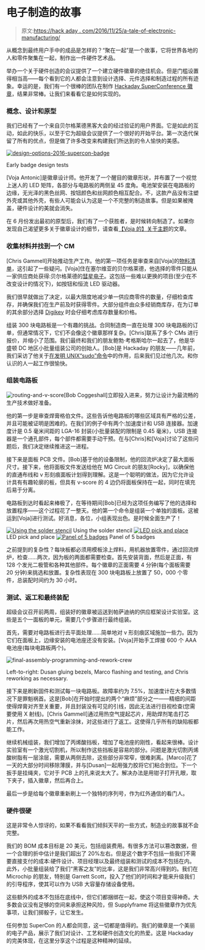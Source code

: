# 电子制造的故事

> 原文:[https://hack aday . com/2016/11/25/a-tale-of-electronic-manufacturing/](https://hackaday.com/2016/11/25/a-tale-of-electronic-manufacturing/)

从概念到最终用户手中的成品是怎样的？“聚在一起”是一个故事，它将世界各地的人和零件聚集在一起，制作出一件硬件艺术品。

举办一个关于硬件创造的会议提供了一个建立硬件徽章的绝佳机会。但是门槛设置得相当高——每个看到它的人都会注意到设计选择、元件选择和制造过程的所有迹象。幸运的是，我们有一个很棒的团队在制作 [Hackaday SuperConference 徽章](https://hackaday.io/project/16401-supercon-ii-badge)，结果非常棒。让我们来看看它是如何实现的。

### 概念、设计和原型

我们已经有了一个来自贝尔格莱德黑客大会的经过验证的用户界面。它是如此的互动，如此的快乐，以至于它为超级会议提供了一个很好的开始平台。第一次迭代保留了所有的优点，但是做了许多改变来构建我们所达到的令人愉快的美感。

[![design-options-2016-supercon-badge](../Images/eb1e6d0f61417d37964643094d4a1c65.png)](https://hackaday.com/wp-content/uploads/2016/10/design-options-2016-supercon-badge.jpeg)

Early badge design tests

[Voja Antonic]是徽章设计师。他开发了一个醒目的徽章形状，并布置了一个视觉上迷人的 LED 矩阵，各部分与电路板的两侧呈 45 度角。电池架安装在电路板的边缘，无光泽的黑色丝网、按钮颜色和丝网颜色相互配合。不，这款产品没有注塑外壳或其他外壳，有些人可能会认为这是一个不完整的制造故事。但是如果被掩盖，硬件设计的美就会消失。

在 6 月份发出最初的原型后，我们有了一个获胜者，是时候转向制造了。如果你发现自己渴望更多关于徽章设计的细节，请查看[【Voja 的】关于主题](http://hackaday.com/2016/10/17/design-and-hacking-drilldown-supercon-badge/)的文章。

### 收集材料并找到一个 CM

[Chris Gammell]开始推动生产工作。他的第一项任务是审查来自[Voja]的[物料清单](https://docs.google.com/spreadsheets/d/1yM-VkAw2XC35VYwjCUbVrPl6A42SD2oxYMteF3KZlzc/edit?usp=sharing)，这引起了一些疑问。[Voja]住在塞尔维亚的贝尔格莱德，他选择的零件只能从一家供应商处获得:贝尔格莱德的[彗星电子](http://store.comet.rs/)。这包括一些难以更换的项目(至少在不改变设计的情况下)，如按钮和恒流 LED 驱动器。

我们很早就做出了决定，以最大限度地减少单一供应商零件的数量，仔细检查库存，并确保我们在生产前及时获得零件。大部分组件由众多经销商库存，在为订单的其余部分选择 [Digikey](http://www.digikey.com/) 时会仔细考虑库存数量和价格。

组装 300 块电路板是一个有趣的挑战。合同制造商一直在处理 300 块电路板的订单，但通常情况下，它们不会像这个徽章那样复杂。[Chris]联系了多个 CMs 进行报价，并缩小了范围。我们最终和我们的朋友鲍勃·考格斯哈尔一起去了，他是华盛顿 DC 地区小批量组装公司的创始人。[Bob]是 Hackaday 的朋友——几年前，我们采访了他关于[在发明 UNIX“sudo”命令](http://hackaday.com/2014/05/28/interview-inventing-the-unix-sudo-command/)中的作用，后来我们见过他几次。和你认识的人一起工作很愉快。

### 组装电路板

![routing-and-v-score](../Images/7acb264d8ecb776981dd7fbd096aca63.png)[Bob Coggeshall]立即投入进来，努力让设计为最流畅的生产技术做好准备。

他的第一步是审查焊膏格伯文件。这些告诉他电路板的哪些区域具有严格的公差，并且可能被证明是困难的。在我们的例子中有两个:加速度计和 USB 连接器。加速度计是 0.5 毫米间距的 LGA-16 封装(小批量装配的限制是 0.45 毫米)，USB 连接器是一个通孔部件，每个部件都需要手动干预。在与[Chris]和[Voja]讨论了这些问题后，我们决定继续推进这一进程。

接下来是面板 PCB 文件。[Bob]基于他的设备限制，他的回流炉决定了最大面板尺寸。接下来，他将面板文件发送给他在 MG Circuit 的朋友[Rocky]，以确保他的直通布线和 v 形刻痕面板计划得到理解。这是一个聪明的做法，因为它允许设计具有有趣轮廓的板，但具有 v-score 的 4 边仍将面板保持在一起，同时在填充后易于分离。

电路板到达时看起来棒极了，在等待期间[Bob]已经为这项任务编写了他的选择和放置程序——这个过程花了一整天。他的第一个命令是组装一个单独的面板。这被运到[Voja]进行测试。好消息，各位，小组表现出色。是时候全面生产了！

 [![Using the solder stencil](../Images/f95ed2da325289dbfda7a97169fbbfc0.png "badge-solder-stencil")](https://hackaday.com/2016/11/25/a-tale-of-electronic-manufacturing/badge-solder-stencil/) Using the solder stencil [![LED pick and place](../Images/f190f9fb42cb1156302ee64d14189090.png "badge-pick-and-place")](https://hackaday.com/2016/11/25/a-tale-of-electronic-manufacturing/badge-pick-and-place/) LED pick and place [![Panel of 5 badges](../Images/b6822d9aa5b3bc8a6d57a77895151256.png "hadbadgepanelsfrontunpopulatedfullpanel")](https://hackaday.com/2016/11/25/a-tale-of-electronic-manufacturing/hadbadgepanelsfrontunpopulatedfullpanel/) Panel of 5 badges

之前提到的复杂性？每块板都必须用模板涂上焊料，用机器放置零件，通过回流焊炉，检查……两次，因为板的两面都需要检查。首先安装背面，然后是正面，有 128 个发光二极管和各种其他部件。每个徽章的正面需要 4 分钟(每个面板需要 20 分钟)来挑选和放置。复杂性表现在 300 块电路板上放置了 50，000 个零件，总装配时间约为 30 小时。

### 测试、返工和最终装配

超级会议召开前两周，组装好的徽章被运送到帕萨迪纳的供应框架设计实验室。这些是五个一面板的单元，需要几个步骤进行最终组装。

首先，需要对电路板进行去平面处理……简单地对 v 形刻痕区域施加一些力。因为它们在面板上，边缘安装的电池座还没有安装。[Voja]开始手工焊接 600 个 AAA 电池座(每块电路板两个)。

![final-assembly-programming-and-rework-crew](../Images/2024b7b04a200e6d0839cad139daa249.png)

Left-to-right: Dusan gluing bezels, Marco flashing and testing, and Chris reworking as necessary.

接下来是刷新固件和测试每一块电路板。故障率约为 7.5%，加速度计在大多数情况下是罪魁祸首。这是[Bob]在开始时提出的两个“麻烦”部分之一——精细的间距使得焊膏对齐至关重要，并且封装没有可见的引线，因此无法进行目视检查(您需要使用 X 射线)。[Chris Gammell]通过用热空气提起芯片，用助焊剂笔击打芯片，然后再次用热空气重新涂抹，对这些进行了返工。这使得几乎所有的缺陷板都能工作。

继续机械组装，我们增加了丙烯酸挡板，增加了电池座的刚性，看起来很棒。设计实验室有一个激光切割机，所以制作这些挡板是容易的部分。问题是激光切割丙烯酸树脂有一层涂层，需要从两侧去除，这些部分非常窄，很难剥离。[Marco]花了一天的大部分时间移除薄膜，并与[Dusan]一起用强力胶将它们粘合到位。下一个扳手是挂绳夹，它对于 PCB 上的孔来说太大了。解决办法是用钳子打开孔眼，取下夹子，插入徽章，然后再合上。

最后一步是给每个徽章重新刷上一个独特的序列号，作为红外通信的看门人。

### 硬件很硬

这是非常令人惊讶的，如果不看看我们倾斜天平的一些方式，制造业的故事就不会完整。

我们的 BOM 成本目标是 20 美元，包括组装费用。有很多方法可以篡改数据，但一个合理的折中估计是我们超出了 20%左右。但是这个数字不包括一些我们不需要直接支付的成本:硬件设计、项目经理以及最终组装和测试的成本不包括在内。此外，小批量组装给了我们“黑客之友”的比率，这是我们非常高兴得到的。我们在 Microchip 的朋友，特别是 Garrett Scott，投入了他们的时间和才能来升级我们的引导程序，使其可以作为 USB 大容量存储设备使用。

这些额外的成本不包括在底线中，但它们都捆绑在一起，使这个项目变得神奇。大多数会议没有足够的空间来承担这种风险，但 Supplyframe 将这些徽章作为优先事项，让我们掷骰子，让它发生。

任何参加 SuperCon 的人都会同意，这一切都是值得的。我们的徽章是一个美丽的电子产品，展示了我们对设计、工艺和硬件创造文化的热爱。这是 Hackaday 的完美体现，在这里分享这个过程是这种精神的延续。